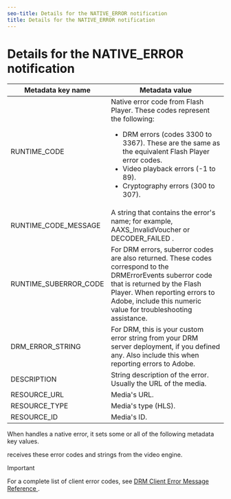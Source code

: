 ```yaml
---
seo-title: Details for the NATIVE_ERROR notification
title: Details for the NATIVE_ERROR notification
---
```


# Details for the NATIVE_ERROR notification

<table id="table_86A21619515B435DBB65DC4DFBB64B29"> 
 <tgroup cols="2"> 
  <colspec colnum="1" colname="col1" colwidth="1.00*" /> 
  <colspec colnum="2" colname="col2" colwidth="2.27*" /> 
  <thead> 
   <tr> 
    <th colname="col1" class="entry"> Metadata key name </th> 
    <th colname="col2" class="entry"> Metadata value </th> 
   </tr> 
  </thead> 
  <tbody> 
   <tr> 
    <td colname="col1"> <span class="codeph"> RUNTIME_CODE </span> </td> 
    <td colname="col2"> 
     <ph>
       Native error code from Flash Player. 
     </ph> These codes represent the following: 
     <ul id="ul_330C626DE27B45A09E8851CC24768A07"> 
      <li id="li_0845A9BBB55545BDB49BD4F4802C0E54">DRM errors (codes 3300 to 3367). These are the same as the equivalent Flash Player error codes. </li> 
      <li id="li_98A571480C154CF0AE1DC101FF0834C4">Video playback errors (-1 to 89). </li> 
      <li id="li_D7C19955DEF94DA88B822C8C57D6D2F4">Cryptography errors (300 to 307). </li> 
     </ul> </td> 
   </tr> 
   <tr> 
    <td colname="col1"> <span class="codeph"> RUNTIME_CODE_MESSAGE </span> </td> 
    <td colname="col2"> A string that contains the error's name; for example, <span class="codeph"> AAXS_InvalidVoucher </span> or <span class="codeph"> DECODER_FAILED </span>. </td> 
   </tr> 
   <tr> 
    <td colname="col1"> <span class="codeph"> RUNTIME_SUBERROR_CODE </span> </td> 
    <td colname="col2"> For DRM errors, suberror codes are also returned. These codes correspond to the <span class="codeph"> DRMErrorEvents </span> suberror code that is returned by the Flash Player. When reporting errors to Adobe, include this numeric value for troubleshooting assistance. </td> 
   </tr> 
   <tr> 
    <td colname="col1"> <span class="codeph"> DRM_ERROR_STRING </span> </td> 
    <td colname="col2"> For DRM, this is your custom error string from your DRM server deployment, if you defined any. Also include this when reporting errors to Adobe. </td> 
   </tr> 
   <tr> 
    <td colname="col1"> <span class="codeph"> DESCRIPTION </span> </td> 
    <td colname="col2"> String description of the error. Usually the URL of the media. </td> 
   </tr> 
   <tr> 
    <td colname="col1"> <span class="codeph"> RESOURCE_URL </span> </td> 
    <td colname="col2"> Media's URL. </td> 
   </tr> 
   <tr> 
    <td colname="col1"> <span class="codeph"> RESOURCE_TYPE </span> </td> 
    <td colname="col2"> Media's type (HLS). </td> 
   </tr> 
   <tr> 
    <td colname="col1"> <span class="codeph"> RESOURCE_ID </span> </td> 
    <td colname="col2"> Media's ID. </td> 
   </tr> 
  </tbody> 
 </tgroup> 
</table>

When  handles a native error, it sets some or all of the following metadata key values.

receives these error codes and strings from the video engine.

>[!IMPORTANT]
>
>For a complete list of client error codes, see [ DRM Client Error Message Reference ](http://help.adobe.com/en_US/primetime/drm/index.html#reference-DRM_Client_Error_Messages).


